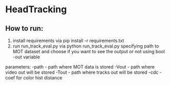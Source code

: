# HeadTracking

## How to run:
 1. install requirements via pip install -r requirements.txt
 2. run run_track_eval.py via python run_track_eval.py specifying path to MOT dataset and choose if you want to see the output or not using bool -out variable

parameters:
    -path - path where MOT data is stored
    -Vout - path where video out will be stored
    -Tout - path where tracks out will be stored
    -cdc - coef for color hist distance

 